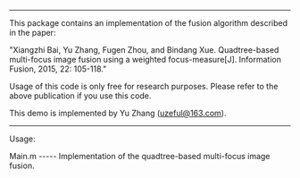 *************************************************************************************************************************************************************************
This package contains an implementation of the fusion algorithm described in the paper:

"Xiangzhi Bai, Yu Zhang, Fugen Zhou, and Bindang Xue. Quadtree-based multi-focus image fusion using a weighted focus-measure[J]. Information Fusion, 2015, 22: 105-118."


Usage of this code is only free for research purposes. Please refer to the above publication if you use this code. 

This demo is implemented by Yu Zhang (uzeful@163.com).
*************************************************************************************************************************************************************************

Usage:

Main.m ----- Implementation of the quadtree-based multi-focus image fusion.